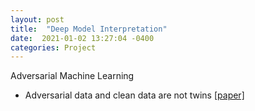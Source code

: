 ```yaml
---
layout: post
title:  "Deep Model Interpretation"
date:  2021-01-02 13:27:04 -0400
categories: Project
---
```


Adversarial Machine Learning<br>

- Adversarial data and clean data are not twins <a href="https://arxiv.org/pdf/1704.04960.pdf">[paper]</a>

